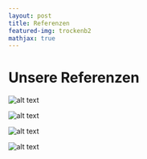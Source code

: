 ```yaml
---
layout: post
title: Referenzen
featured-img: trockenb2
mathjax: true
---
```


# Unsere Referenzen

![alt text](https://mczochara.github.io/roszak/assets/img/posts/sleek_sm.jpg "Bad_1")

![alt text](https://mczochara.github.io/roszak/assets/img/posts/bad2_sm.jpg "Bad_2")

![alt text](https://mczochara.github.io/roszak/assets/img/posts/trockenb_sm.jpg "Trockenbau_1")

![alt text](https://mczochara.github.io/roszak/assets/img/posts/trockenb2_sm.jpg "Trockenbau_2")
